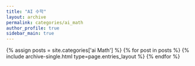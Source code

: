 ```yaml
---
title: "AI 수학"
layout: archive
permalink: categories/ai_math
author_profile: true
sidebar_main: true
---
```



{% assign posts = site.categories['ai Math'] %}
{% for post in posts %} {% include archive-single.html type=page.entries_layout %} {% endfor %}